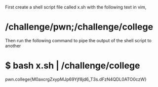 First create a shell script file called x.sh with the following text in vim,
# /challenge/pwn;/challenge/college
Then run the following command to pipe the output of the shell script to another

# $ bash x.sh | /challenge/college
pwn.college{M0axcrgZxypMJp69Yjf8jd6_T3s.dFzN4QDL0ATO0czW}
